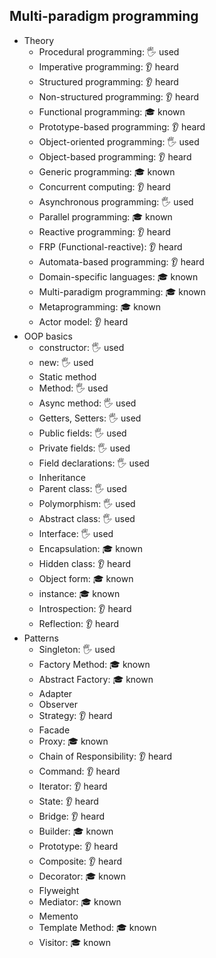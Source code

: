 ## Multi-paradigm programming

- Theory
  - Procedural programming: 🖐️ used
  - Imperative programming: 👂 heard
  - Structured programming: 👂 heard
  - Non-structured programming: 👂 heard
  - Functional programming: 🎓 known
  - Prototype-based programming: 👂 heard
  - Object-oriented programming: 🖐️ used
  - Object-based programming: 👂 heard
  - Generic programming: 🎓 known
  - Concurrent computing: 👂 heard
  - Asynchronous programming: 🖐️ used
  - Parallel programming: 🎓 known
  - Reactive programming: 👂 heard
  - FRP (Functional-reactive): 👂 heard
  - Automata-based programming: 👂 heard
  - Domain-specific languages: 🎓 known
  - Multi-paradigm programming: 🎓 known
  - Metaprogramming: 🎓 known
  - Actor model: 👂 heard
- OOP basics
  - constructor: 🖐️ used
  - new: 🖐️ used
  - Static method
  - Method: 🖐️ used
  - Async method: 🖐️ used
  - Getters, Setters: 🖐️ used
  - Public fields: 🖐️ used
  - Private fields: 🖐️ used
  - Field declarations: 🖐️ used
  - Inheritance
  - Parent class: 🖐️ used
  - Polymorphism: 🖐️ used
  - Abstract class: 🖐️ used
  - Interface: 🖐️ used
  - Encapsulation: 🎓 known
  - Hidden class: 👂 heard
  - Object form: 🎓 known
  - instance: 🎓 known
  - Introspection: 👂 heard
  - Reflection: 👂 heard
- Patterns
  - Singleton: 🖐️ used
  - Factory Method: 🎓 known
  - Abstract Factory: 🎓 known
  - Adapter
  - Observer
  - Strategy: 👂 heard
  - Facade
  - Proxy: 🎓 known
  - Chain of Responsibility: 👂 heard
  - Command: 👂 heard
  - Iterator:  👂 heard
  - State: 👂 heard
  - Bridge: 👂 heard
  - Builder: 🎓 known
  - Prototype: 👂 heard
  - Composite: 👂 heard
  - Decorator: 🎓 known
  - Flyweight
  - Mediator: 🎓 known
  - Memento
  - Template Method: 🎓 known
  - Visitor: 🎓 known
